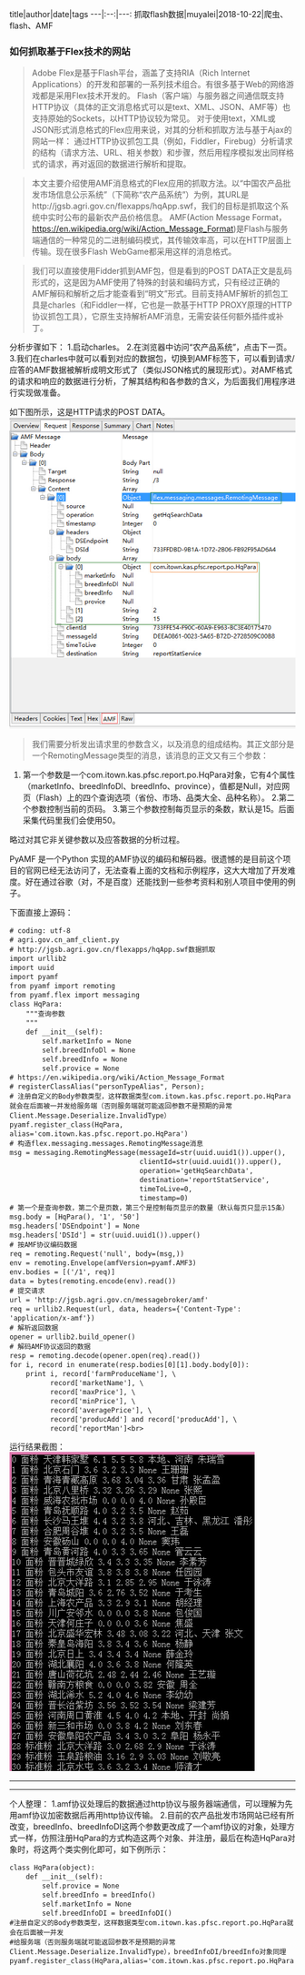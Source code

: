 title|author|date|tags
---|:--:|---:
抓取flash数据|muyalei|2018-10-22|爬虫、flash、AMF 


###                                             如何抓取基于Flex技术的网站
>Adobe Flex是基于Flash平台，涵盖了支持RIA（Rich Internet Applications）的开发和部署的一系列技术组合。有很多基于Web的网络游戏都是采用Flex技术开发的。
>Flash（客户端）与服务器之间通信既支持HTTP协议（具体的正文消息格式可以是text、XML、JSON、AMF等）也支持原始的Sockets，以HTTP协议较为常见。
>对于使用text，XML或JSON形式消息格式的Flex应用来说，对其的分析和抓取方法与基于Ajax的网站一样：
>通过HTTP协议抓包工具（例如，Fiddler，Firebug）分析请求的结构（请求方法、URL、相关参数）和步骤，然后用程序模拟发出同样格式的请求，再对返回的数据进行解析和提取。

>本文主要介绍使用AMF消息格式的Flex应用的抓取方法。以“中国农产品批发市场信息公示系统”（下简称“农产品系统”）为例，其URL是http://jgsb.agri.gov.cn/flexapps/hqApp.swf，我们的目标是抓取这个系统中实时公布的最新农产品价格信息。
>AMF(Action Message Format，https://en.wikipedia.org/wiki/Action_Message_Format)是Flash与服务端通信的一种常见的二进制编码模式，其传输效率高，可以在HTTP层面上传输。现在很多Flash WebGame都采用这样的消息格式。

>我们可以直接使用Fidder抓到AMF包，但是看到的POST DATA正文是乱码形式的，这是因为AMF使用了特殊的封装和编码方式，只有经过正确的AMF解码和解析之后才能查看到“明文”形式。目前支持AMF解析的抓包工具是charles（和Fiddler一样，它也是一款基于HTTP PROXY原理的HTTP协议抓包工具），它原生支持解析AMF消息，无需安装任何额外插件或补丁。

分析步骤如下：
1.启动charles。
2.在浏览器中访问“农产品系统”，点击下一页。
3.我们在charles中就可以看到对应的数据包，切换到AMF标签下，可以看到请求/应答的AMF数据被解析成明文形式了（类似JSON格式的展现形式）。对AMF格式的请求和响应的数据进行分析，了解其结构和各参数的含义，为后面我们用程序进行实现做准备。

如下图所示，这是HTTP请求的POST DATA。
![charles抓包](https://github.com/muyalei/muyalei.github.io/blob/master/img/抓取flash数据_图片1.jpg)
>我们需要分析发出请求里的参数含义，以及消息的组成结构。其正文部分是一个RemotingMessage类型的消息，该消息的正文又有三个参数：
1. 第一个参数是一个com.itown.kas.pfsc.report.po.HqPara对象，它有4个属性（marketInfo、breedInfoDl、breedInfo、province），值都是Null，对应网页（Flash）上的四个查询选项（省份、市场、品类大全、品种名称）。
2.第二个参数控制当前的页码。
3.第三个参数控制每页显示的条数，默认是15。后面采集代码里我们会使用50。

略过对其它非关键参数以及应答数据的分析过程。

PyAMF 是一个Python 实现的AMF协议的编码和解码器。很遗憾的是目前这个项目的官网已经无法访问了，无法查看上面的文档和示例程序，这大大增加了开发难度。好在通过谷歌（对，不是百度）还能找到一些参考资料和别人项目中使用的例子。

下面直接上源码：
```
# coding: utf-8
# agri.gov.cn_amf_client.py
# http://jgsb.agri.gov.cn/flexapps/hqApp.swf数据抓取
import urllib2
import uuid
import pyamf
from pyamf import remoting
from pyamf.flex import messaging
class HqPara:
    """查询参数
    """
    def __init__(self):
        self.marketInfo = None
        self.breedInfoDl = None
        self.breedInfo = None
        self.provice = None
# https://en.wikipedia.org/wiki/Action_Message_Format
# registerClassAlias("personTypeAlias", Person);
# 注册自定义的Body参数类型，这样数据类型com.itown.kas.pfsc.report.po.HqPara就会在后面被一并发给服务端（否则服务端就可能返回参数不是预期的异常Client.Message.Deserialize.InvalidType）
pyamf.register_class(HqPara, alias='com.itown.kas.pfsc.report.po.HqPara')
# 构造flex.messaging.messages.RemotingMessage消息
msg = messaging.RemotingMessage(messageId=str(uuid.uuid1()).upper(),
                                clientId=str(uuid.uuid1()).upper(),
                                operation='getHqSearchData',
                                destination='reportStatService',
                                timeToLive=0,
                                timestamp=0)
# 第一个是查询参数，第二个是页数，第三个是控制每页显示的数量（默认每页只显示15条）
msg.body = [HqPara(), '1', '50']
msg.headers['DSEndpoint'] = None
msg.headers['DSId'] = str(uuid.uuid1()).upper()
# 按AMF协议编码数据
req = remoting.Request('null', body=(msg,))
env = remoting.Envelope(amfVersion=pyamf.AMF3)
env.bodies = [('/1', req)]
data = bytes(remoting.encode(env).read())
# 提交请求
url = 'http://jgsb.agri.gov.cn/messagebroker/amf'
req = urllib2.Request(url, data, headers={'Content-Type': 'application/x-amf'})
# 解析返回数据
opener = urllib2.build_opener()
# 解码AMF协议返回的数据
resp = remoting.decode(opener.open(req).read())
for i, record in enumerate(resp.bodies[0][1].body.body[0]):
    print i, record['farmProduceName'], \
          record['marketName'], \
          record['maxPrice'], \
          record['minPrice'], \
          record['averagePrice'], \
          record['producAdd'] and record['producAdd'], \
          record['reportMan']<br>
```

运行结果截图：
![运行结果](https://github.com/muyalei/muyalei.github.io/blob/master/img/抓取flash数据_图片2.jpg)

---
***

个人整理：
1.amf协议处理后的数据通过http协议与服务器端通信，可以理解为先用amf协议加密数据后再用http协议传输。
2.目前的农产品批发市场网站已经有所改变，breedInfo、breedInfoDI这两个参数更改成了一个amf协议的对象，处理方式一样，仿照注册HqPara的方式构造这两个对象、并注册，最后在构造HqPara对象时，将这两个类实例化即可，如下例所示：
```
class HqPara(object):
    def __init__(self):
        self.provice = None
        self.breedInfo = breedInfo()
        self.marketInfo = None
        self.breedInfoDI = breedInfoDI()
#注册自定义的Body参数类型，这样数据类型com.itown.kas.pfsc.report.po.HqPara就会在后面被一并发
#给服务端（否则服务端就可能返回参数不是预期的异常Client.Message.Deserialize.InvalidType），breedInfoDI/breedInfo对象同理
pyamf.register_class(HqPara,alias='com.itown.kas.pfsc.report.po.HqPara')
```



